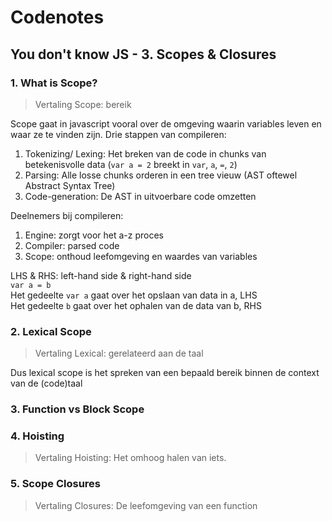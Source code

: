 # Codenotes

## You don't know JS - 3. Scopes & Closures

### 1. What is Scope?
> Vertaling Scope: bereik

Scope gaat in javascript vooral over de omgeving waarin variables leven en waar ze te vinden zijn.
Drie stappen van compileren:
1. Tokenizing/ Lexing: 
Het breken van de code in chunks van betekenisvolle data (`var a = 2` breekt in `var`, `a`, `=`, `2`)
2. Parsing: 
Alle losse chunks orderen in een tree vieuw
(AST oftewel Abstract Syntax Tree)
3. Code-generation: 
De AST in uitvoerbare code omzetten  

Deelnemers bij compileren:
1. Engine: zorgt voor het a-z proces
2. Compiler: parsed code
3. Scope: onthoud leefomgeving en waardes van variables

LHS & RHS: left-hand side & right-hand side  
```var a = b```  
Het gedeelte `var a` gaat over het opslaan van data in a, LHS  
Het gedeelte `b` gaat over het ophalen van de data van b, RHS  

### 2. Lexical Scope
> Vertaling Lexical: gerelateerd aan de taal

Dus lexical scope is het spreken van een bepaald bereik binnen de context van de (code)taal


### 3. Function vs Block Scope


### 4.  Hoisting
> Vertaling Hoisting: Het omhoog halen van iets.


### 5. Scope Closures
> Vertaling Closures: De leefomgeving van een function
